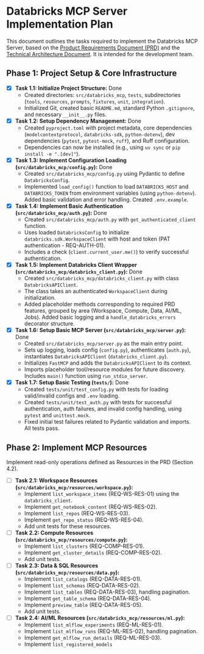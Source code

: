 # Databricks MCP Server Implementation Plan

This document outlines the tasks required to implement the Databricks MCP Server, based on the [Product Requirements Document (PRD)](databricks_mcp_prd.md) and the [Technical Architecture Document](databricks_mcp_tech_arch.md). It is intended for the development team.

## Phase 1: Project Setup & Core Infrastructure

*   [X] **Task 1.1: Initialize Project Structure:** Done
    *   Created directories: `src/databricks_mcp`, `tests`, subdirectories (`tools`, `resources`, `prompts`, `fixtures`, `unit`, `integration`).
    *   Initialized Git, created basic `README.md`, standard Python `.gitignore`, and necessary `__init__.py` files.
*   [X] **Task 1.2: Setup Dependency Management:** Done
    *   Created `pyproject.toml` with project metadata, core dependencies (`modelcontextprotocol`, `databricks-sdk`, `python-dotenv`), dev dependencies (`pytest`, `pytest-mock`, `ruff`), and Ruff configuration.
    *   Dependencies can now be installed (e.g., using `uv sync` or `pip install -e ".[dev]"`).
*   [X] **Task 1.3: Implement Configuration Loading (`src/databricks_mcp/config.py`):** Done
    *   Created `src/databricks_mcp/config.py` using Pydantic to define `DatabricksConfig`.
    *   Implemented `load_config()` function to load `DATABRICKS_HOST` and `DATABRICKS_TOKEN` from environment variables (using `python-dotenv`). Added basic validation and error handling. Created `.env.example`.
*   [X] **Task 1.4: Implement Basic Authentication (`src/databricks_mcp/auth.py`):** Done
    *   Created `src/databricks_mcp/auth.py` with `get_authenticated_client` function.
    *   Uses loaded `DatabricksConfig` to initialize `databricks.sdk.WorkspaceClient` with host and token (PAT authentication - REQ-AUTH-01).
    *   Includes a check (`client.current_user.me()`) to verify successful authentication.
*   [X] **Task 1.5: Implement Databricks Client Wrapper (`src/databricks_mcp/databricks_client.py`):** Done
    *   Created `src/databricks_mcp/databricks_client.py` with class `DatabricksAPIClient`.
    *   The class takes an authenticated `WorkspaceClient` during initialization.
    *   Added placeholder methods corresponding to required PRD features, grouped by area (Workspace, Compute, Data, AI/ML, Jobs). Added basic logging and a `handle_databricks_errors` decorator structure.
*   [X] **Task 1.6: Setup Basic MCP Server (`src/databricks_mcp/server.py`):** Done
    *   Created `src/databricks_mcp/server.py` as the main entry point.
    *   Sets up logging, loads config (`config.py`), authenticates (`auth.py`), instantiates `DatabricksAPIClient` (`databricks_client.py`).
    *   Initializes `FastMCP` and adds the `DatabricksAPIClient` to its context.
    *   Imports placeholder tool/resource modules for future discovery. Includes `main()` function using `run_stdio_server`.
*   [X] **Task 1.7: Setup Basic Testing (`tests/`):** Done
    *   Created `tests/unit/test_config.py` with tests for loading valid/invalid configs and `.env` loading.
    *   Created `tests/unit/test_auth.py` with tests for successful authentication, auth failures, and invalid config handling, using `pytest` and `unittest.mock`.
    *   Fixed initial test failures related to Pydantic validation and imports. All tests pass.

## Phase 2: Implement MCP Resources

Implement read-only operations defined as Resources in the PRD (Section 4.2).

*   [ ] **Task 2.1: Workspace Resources (`src/databricks_mcp/resources/workspace.py`):**
    *   Implement `list_workspace_items` (REQ-WS-RES-01) using the `databricks_client`.
    *   Implement `get_notebook_content` (REQ-WS-RES-02).
    *   Implement `list_repos` (REQ-WS-RES-03).
    *   Implement `get_repo_status` (REQ-WS-RES-04).
    *   Add unit tests for these resources.
*   [ ] **Task 2.2: Compute Resources (`src/databricks_mcp/resources/compute.py`):**
    *   Implement `list_clusters` (REQ-COMP-RES-01).
    *   Implement `get_cluster_details` (REQ-COMP-RES-02).
    *   Add unit tests.
*   [ ] **Task 2.3: Data & SQL Resources (`src/databricks_mcp/resources/data.py`):**
    *   Implement `list_catalogs` (REQ-DATA-RES-01).
    *   Implement `list_schemas` (REQ-DATA-RES-02).
    *   Implement `list_tables` (REQ-DATA-RES-03), handling pagination.
    *   Implement `get_table_schema` (REQ-DATA-RES-04).
    *   Implement `preview_table` (REQ-DATA-RES-05).
    *   Add unit tests.
*   [ ] **Task 2.4: AI/ML Resources (`src/databricks_mcp/resources/ml.py`):**
    *   Implement `list_mlflow_experiments` (REQ-ML-RES-01).
    *   Implement `list_mlflow_runs` (REQ-ML-RES-02), handling pagination.
    *   Implement `get_mlflow_run_details` (REQ-ML-RES-03).
    *   Implement `list_registered_models`
